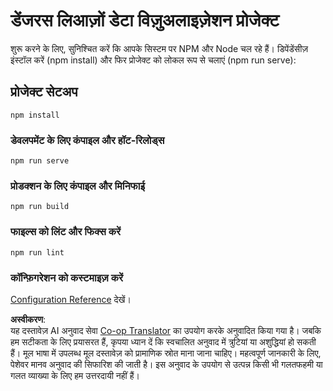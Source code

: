 <!--
CO_OP_TRANSLATOR_METADATA:
{
  "original_hash": "5c51a54dd89075a7a362890117b7ed9e",
  "translation_date": "2025-08-24T00:59:38+00:00",
  "source_file": "3-Data-Visualization/13-meaningful-visualizations/starter/README.md",
  "language_code": "hi"
}
-->
# डेंजरस लिआज़ों डेटा विज़ुअलाइज़ेशन प्रोजेक्ट

शुरू करने के लिए, सुनिश्चित करें कि आपके सिस्टम पर NPM और Node चल रहे हैं। डिपेंडेंसीज़ इंस्टॉल करें (npm install) और फिर प्रोजेक्ट को लोकल रूप से चलाएं (npm run serve):

## प्रोजेक्ट सेटअप
```
npm install
```

### डेवलपमेंट के लिए कंपाइल और हॉट-रिलोड्स
```
npm run serve
```

### प्रोडक्शन के लिए कंपाइल और मिनिफाई
```
npm run build
```

### फाइल्स को लिंट और फिक्स करें
```
npm run lint
```

### कॉन्फ़िगरेशन को कस्टमाइज़ करें
[Configuration Reference](https://cli.vuejs.org/config/) देखें।

**अस्वीकरण**:  
यह दस्तावेज़ AI अनुवाद सेवा [Co-op Translator](https://github.com/Azure/co-op-translator) का उपयोग करके अनुवादित किया गया है। जबकि हम सटीकता के लिए प्रयासरत हैं, कृपया ध्यान दें कि स्वचालित अनुवाद में त्रुटियां या अशुद्धियां हो सकती हैं। मूल भाषा में उपलब्ध मूल दस्तावेज़ को प्रामाणिक स्रोत माना जाना चाहिए। महत्वपूर्ण जानकारी के लिए, पेशेवर मानव अनुवाद की सिफारिश की जाती है। इस अनुवाद के उपयोग से उत्पन्न किसी भी गलतफहमी या गलत व्याख्या के लिए हम उत्तरदायी नहीं हैं।